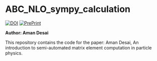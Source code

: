 # ABC_NLO_sympy_calculation

[![DOI](https://zenodo.org/badge/683988082.svg)](https://zenodo.org/badge/latestdoi/683988082)
[![PrePrint](https://img.shields.io/badge/Preprint-10.5281/zenodo.8331824-red.svg)](https://doi.org/10.5281/zenodo.8331824)

**Author: Aman Desai**


This repository contains the code for the paper: Aman Desai, An introduction to semi-automated matrix element computation in particle
physics.  
